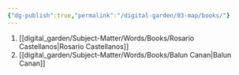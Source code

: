 ```yaml
---
{"dg-publish":true,"permalink":"/digital-garden/03-map/books/"}
---
```


1. [[digital_garden/Subject-Matter/Words/Books/Rosario Castellanos\|Rosario Castellanos]]
2. [[digital_garden/Subject-Matter/Words/Books/Balun Canan\|Balun Canan]]


